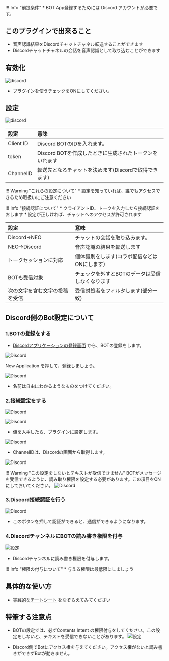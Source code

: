 !!! Info "前提条件"
    * BOT App登録するためには Discord アカウントが必要です。

## このプラグインで出来ること

* 音声認識結果をDiscordチャットチャネル転送することができます
* Discordチャットチャネルの会話を音声認識として取り込むことができます

## 有効化

![discord](images/plugin_discord_p1.png)

* プラグインを使うチェックをONにしてください。

## 設定

![discord](images/plugin_discord_p2.png)

|設定|意味|
|:--|:---|
|Client ID|Discord BOTのIDを入れます。|
|token|Discord BOTを作成したときに生成されたトークンをいれます|
|ChannelID|転送先となるチャットを決めます(Discordで取得できます)|

!!! Warning "これらの設定について"
    * 設定を知っていれば、誰でもアクセスできるため取扱いにご注意ください

!!! Info "接続認証について"
    * クライアントID、トークを入力したら接続認証をおします
    * 設定が正しければ、チャットへのアクセスが許可されます

|設定|意味|
|:--|:---|
|Discord→NEO|チャットの会話を取り込みます。|
|NEO→Discord|音声認識の結果を転送します|
|トークセッションに対応|個体識別をします(コラボ配信などはONにします）|
|BOTも受信対象|チェックを外すとBOTのデータは受信しなくなります|
|次の文字を含む文字の投稿を受信|受信対処者をフィルタします(部分一致)|

## Discord側のBot設定について

### 1.BOTの登録をする

* [Discordアプリケーションの登録画面](https://discord.com/developers/applications) から、BOTの登録をします。

![Discord](../cs/images/cs_colab_discord_p9.png)

New Application を押して、登録しましょう。

![Discord](../cs/images/cs_colab_discord_p10.png)

* 名前は自由にわかるようなものをつけてください。

### 2.接続設定をする

![Discord](../cs/images/cs_colab_discord_p11-4.png)

![Discord](../cs/images/cs_colab_discord_p11.png)

* 値を入手したら、プラグインに設定します。

![Discord](../cs/images/cs_colab_discord_p12.png)

* ChannelIDは、Discordの画面から取得します。

![Discord](../cs/images/cs_colab_discord_p13.png)

!!! Warning "この設定をしないとテキストが受信できません"
    BOTがメッセージを受信できるように、読み取り権限を設定する必要があります。この項目をONにしておいてください。
    ![Discord](../cs/images/cs_colab_discord_p11-3.png)

### 3.Discord接続認証を行う

![Discord](../cs/images/cs_colab_discord_p14.png)

* このボタンを押して認証ができると、通信ができるようになります。

### 4.DiscordチャンネルにBOTの読み書き権限を付与

![設定](images/plugin_discord_p4.png)

* Discordチャンネルに読み書き権限を付与します。

!!! Info "権限の付与について"
    * 与える権限は最低限にしましょう

## 具体的な使い方

* [実践的なチートシート](../cs/cs_colab_discord.md) をなぞらえてみてください

## 特筆する注意点

* BOTの設定では、必ずContents Intent の権限付与をしてください。この設定をしないと、テキストを受信できないことがあります。
![設定](images/plugin_discord_p3.png) 

* Discord側でBotにアクセス権を与えてください。アクセス権がないと読み書きができずBotが動きません。
